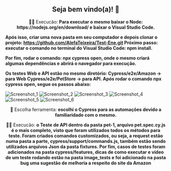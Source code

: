 <span align="center">

##  Seja bem vindo(a)! 👋 

</span>

<p align="center">
  👩‍💻  Execucão: <strong>Para executar o mesmo baixar o Node: https://nodejs.org/en/download/ e baixar o Visual Studio Code.

Após isso, criar uma nova pasta em seu computador e depois clonar o projeto: https://github.com/AlefaTeixeira/Test-Ene.git
Próximo passo: executar o comando no terminal do Visual Studio Code: npm install.

Por fim, rodar o comando: npx cypress open, onde o mesmo criará algumas dependências e abrirá o navegador para execução.

Os testes Web e API estão no mesmo diretório: Cypress/e2e/Amazon -> para Web
                                              Cypress/e2e/PetStore -> para API. Após rodar o comando npx cypress open, segue os passos abaixo: </strong>
</p>


![Screenshot_1](https://user-images.githubusercontent.com/47541718/219797913-2bcd7350-fe4d-42f4-a55d-169fcd809c9a.png)
![Screenshot_2](https://user-images.githubusercontent.com/47541718/219798055-46e09a45-20cc-49c7-9e81-faeb60be4560.png)
![Screenshot_3](https://user-images.githubusercontent.com/47541718/219798253-ca0a7048-613c-42ff-9914-4d8c93802a9c.png)
![Screenshot_4](https://user-images.githubusercontent.com/47541718/219798296-f4e197e6-6e0a-42a3-bb00-ffd84464db7a.png)
![Screenshot_5](https://user-images.githubusercontent.com/47541718/219798331-221416b8-7e17-4f38-bee9-f63cac58c9f9.png)
![Screenshot_6](https://user-images.githubusercontent.com/47541718/219798390-382d8069-041d-4e21-afb4-fe5195dba971.png)


<p align="center">
  💼 Escolha ferramenta: <strong>escolhi o Cypress para as automações devido a familiaridade com o mesmo.</strong>
</p>

<p align="center">
  👩‍💻  Execucão: <strong>o Teste de API dentro da pasta pet-1, arquivo pet.spec.cy.js é o mais completo, visto que foram utilizados todos os métodos para teste. Foram criados comandos customizados, ou seja, a request estão numa pasta a parte, cypress/support/commands.js, também estão sendo utilizados arquivos Json da pasta fixtures. Por fim, casos de testes foram adicionados na pasta cypress/features, dicas de como executar e vídeo de um teste rodando estão na pasta image_tests e foi adicionado na pasta bug uma sugestão de melhoria a respeito do site da Amazon </strong>
</p>
